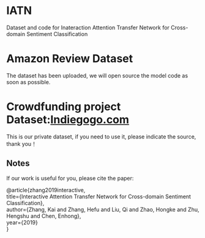 # IATN
Dataset and code for Inateraction Attention Transfer Network for Cross-domain Sentiment Classification

# Amazon Review Dataset
The dataset has been uploaded, we will open source the model code as soon as possible.

# Crowdfunding project Dataset:[Indiegogo.com](https://www.indiegogo.com/)
This is our private dataset, if you need to use it, please indicate the source, thank you！

## Notes
If our work is useful for you, please cite the paper:

@article{zhang2019interactive,\
  title={Interactive Attention Transfer Network for Cross-domain Sentiment Classification},\
  author={Zhang, Kai and Zhang, Hefu and Liu, Qi and Zhao, Hongke and Zhu, Hengshu and Chen, Enhong},\
  year={2019}\
}
